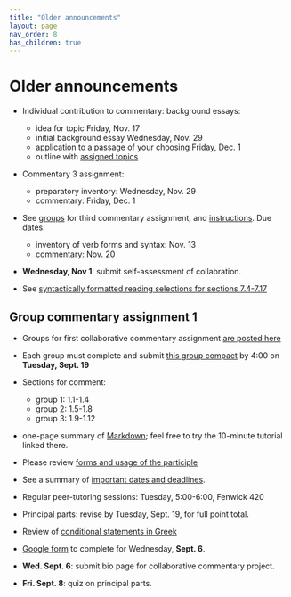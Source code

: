 ```yaml
---
title: "Older announcements"
layout: page
nav_order: 8
has_children: true
---
```



# Older announcements 


- Individual contribution to commentary: background essays:
    - idea for topic Friday, Nov. 17
    - initial background essay Wednesday, Nov. 29
    - application to a passage of your choosing Friday, Dec. 1
    - outline with [assigned topics](./preface-topics/)
- Commentary 3 assignment: 
    - preparatory inventory: Wednesday, Nov. 29
    - commentary: Friday, Dec. 1

    
- See [groups](./groups) for third commentary assignment, and [instructions](./commentary_project/submission3/).  Due dates:
    - inventory of verb forms and syntax: Nov. 13
    - commentary: Nov. 20



- **Wednesday, Nov 1**: submit self-assessment of collabration.
- See [syntactically formatted reading selections for sections 7.4-7.17](./selections/)


## Group commentary assignment 1


- Groups for first collaborative commentary assignment [are posted here](./groups/)
- Each group must complete and submit [this group compact](https://neelsmith.github.io/greek213/Greek213-GroupCompact.docx) by 4:00 on **Tuesday, Sept. 19**
- Sections for comment:
    - group 1: 1.1-1.4
    - group 2: 1.5-1.8
    - group 3: 1.9-1.12


    
- one-page summary of [Markdown](https://commonmark.org/help/); feel free to try the 10-minute tutorial linked there.
- Please review [forms and usage of the participle](./review/participles/)
- See a summary of [important dates and deadlines](./deadlines/).
- Regular peer-tutoring sessions: Tuesday, 5:00-6:00, Fenwick 420
- Principal parts: revise by Tuesday, Sept. 19, for full point total.
- Review of [conditional statements in Greek](./review/conditions/)
- [Google form](https://forms.gle/wAi9oZjsK8xTeK2b6) to complete for Wednesday, **Sept. 6**.
- **Wed. Sept. 6**: submit bio page for collaborative commentary project.
- **Fri. Sept. 8**: quiz on principal parts.